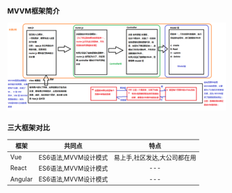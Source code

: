 ### MVVM框架简介 
![](img/MVC和MVVM的关系图解.png) 
 
### 三大框架对比  
框架 | 共同点 | 特点  
---|:---:|:---:  
Vue|ES6语法,MVVM设计模式|易上手,社区发达,大公司都在用  
React|ES6语法,MVVM设计模式|---  
Angular|ES6语法,MVVM设计模式|---  
